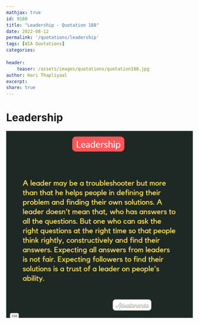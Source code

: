 ```yaml
---
mathjax: true
id: 9188
title: "Leadership - Quotation 188"
date: 2022-08-12
permalink: '/quotations/leadership'
tags: [WIA Quotations] 
categories: 

header:
    teaser: /assets/images/quotations/quotation188.jpg
author: Hari Thapliyaal 
excerpt:
share: true 
---
```


# Leadership

![Leadership](/assets/images/quotations/quotation188.jpg)
